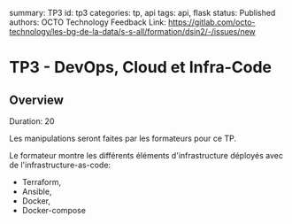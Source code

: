 summary: TP3
id: tp3
categories: tp, api
tags: api, flask
status: Published
authors: OCTO Technology
Feedback Link: https://gitlab.com/octo-technology/les-bg-de-la-data/s-s-all/formation/dsin2/-/issues/new

# TP3 - DevOps, Cloud et Infra-Code

## Overview
Duration: 20

Les manipulations seront faites par les formateurs pour ce TP.

Le formateur montre les différents éléments d'infrastructure déployés avec de l'infrastructure-as-code:

- Terraform,
- Ansible,
- Docker,
- Docker-compose
